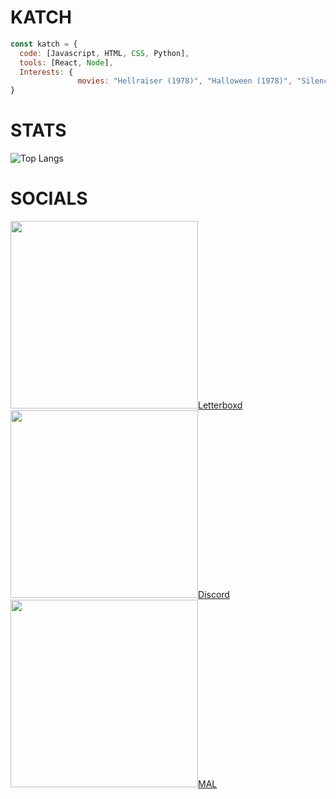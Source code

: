 # KATCH 

```js
const katch = {
  code: [Javascript, HTML, CSS, Python],
  tools: [React, Node],
  Interests: {
               movies: "Hellraiser (1978)", "Halloween (1978)", "Silence of the lambs", "Incantation"
}
```

# STATS
![Top Langs](https://github-readme-stats.vercel.app/api/top-langs/?username=ka-chng&layout=donut&theme=dark)

# SOCIALS
<img src="https://a.ltrbxd.com/logos/letterboxd-decal-dots-pos-rgb.svg" width="300" height="300">[Letterboxd](https://letterboxd.com/pocketwine) <br>
<img src="https://assets-global.website-files.com/6257adef93867e50d84d30e2/636e0a6a49cf127bf92de1e2_icon_clyde_blurple_RGB.png" width="300" height="300">[Discord](https://discord.gg/Szp9MQcedr) <br>
<img src="https://upload.wikimedia.org/wikipedia/commons/7/7a/MyAnimeList_Logo.png" width="300" height="300">[MAL](https://myanimelist.net/profile/v1llian)
